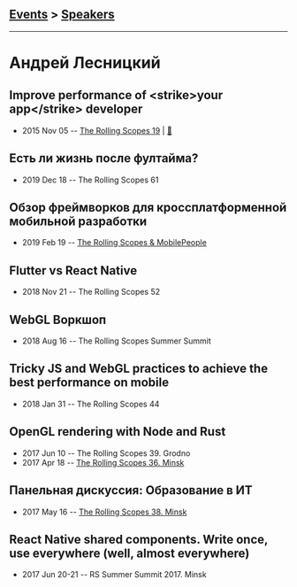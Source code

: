 ## [Events](../README.md) > [Speakers](../speakers.md)
---

# Андрей Лесницкий

## Improve performance of &lt;strike&gt;your app&lt;&#x2F;strike&gt; developer
- 2015 Nov 05 -- [The Rolling Scopes 19](https://www.youtube.com/watch?v=wPtPazwndKg)  | [:notebook:](http://rolling-scopes.github.io/slides/rs19/dev-perf)  
## Есть ли жизнь после фултайма?
- 2019 Dec 18 -- The Rolling Scopes 61    
## Обзор фреймворков для кроссплатформенной мобильной разработки
- 2019 Feb 19 -- [The Rolling Scopes &amp; MobilePeople](https://www.youtube.com/watch?v=uwROYy4LPf4)    
## Flutter vs React Native
- 2018 Nov 21 -- The Rolling Scopes 52    
## WebGL Воркшоп
- 2018 Aug 16 -- The Rolling Scopes Summer Summit    
## Tricky JS and WebGL practices to achieve the best performance on mobile
- 2018 Jan 31 -- The Rolling Scopes 44    
## OpenGL rendering with Node and Rust
- 2017 Jun 10 -- The Rolling Scopes 39. Grodno    
- 2017 Apr 18 -- [The Rolling Scopes 36. Minsk](https://www.youtube.com/watch?v=s3BrF79pvL4)    
## Панельная дискуссия: Образование в ИТ
- 2017 May 16 -- [The Rolling Scopes 38. Minsk](https://www.youtube.com/watch?v=pgyoeqaNIzQ)    
## React Native shared components. Write once, use everywhere (well, almost everywhere)
- 2017 Jun 20-21 -- RS Summer Summit 2017. Minsk    
